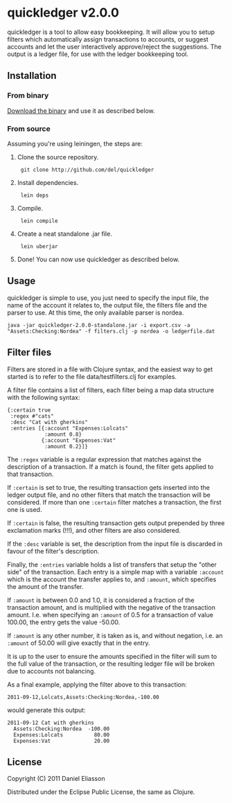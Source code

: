 # quickledger v2.0.0

quickledger is a tool to allow easy bookkeeping. It will allow you to setup filters which automatically assign transactions to accounts, or suggest accounts and let the user interactively approve/reject the suggestions. The output is a ledger file, for use with the ledger bookkeeping tool.

## Installation

### From binary
[Download the binary](https://github.com/downloads/del/quickledger/quickledger-2.0.0-standalone.jar "quickledger-2.0.0-standalone.jar") and use it as described below.

### From source
Assuming you're using leiningen, the steps are:

1. Clone the source repository.

        git clone http://github.com/del/quickledger

2. Install dependencies.

        lein deps

3. Compile.

        lein compile

4. Create a neat standalone .jar file.

        lein uberjar

5. Done! You can now use quickledger as described below.

## Usage
quickledger is simple to use, you just need to specify the input file, the name of the account it relates to, the output file, the filters file and the parser to use. At this time, the only available parser is nordea.

    java -jar quickledger-2.0.0-standalone.jar -i export.csv -a "Assets:Checking:Nordea" -f filters.clj -p nordea -o ledgerfile.dat

## Filter files
Filters are stored in a file with Clojure syntax, and the easiest way to get started is to refer to the file data/testfilters.clj for examples.

A filter file contains a list of filters, each filter being a map data structure with the following syntax:

    {:certain true
     :regex #"cats"
     :desc "Cat with gherkins"
     :entries [{:account "Expenses:Lolcats"
                :amount 0.8}
               {:account "Expenses:Vat"
                :amount 0.2}]}

The `:regex` variable is a regular expression that matches against the description of a transaction. If a match is found, the filter gets applied to that transaction.

If `:certain` is set to true, the resulting transaction gets inserted into the ledger output file, and no other filters that match the transaction will be considered. If more than one `:certain` filter matches a transaction, the first one is used.

If `:certain` is false, the resulting transaction gets output prepended by three exclamation marks (!!!), and other filters are also considered.

If the `:desc` variable is set, the description from the input file is discarded in favour of the filter's description.

Finally, the `:entries` variable holds a list of transfers that setup the "other side" of the transaction. Each entry is a simple map with a variable `:account` which is the account the transfer applies to, and `:amount`, which specifies the amount of the transfer.

If `:amount` is between 0.0 and 1.0, it is considered a fraction of the transaction amount, and is multiplied with the negative of the transaction amount. I.e. when specifying an `:amount` of 0.5 for a transaction of value 100.00, the entry gets the value -50.00.

If `:amount` is any other number, it is taken as is, and without negation, i.e. an `:amount` of 50.00 will give exactly that in the entry.

It is up to the user to ensure the amounts specified in the filter will sum to the full value of the transaction, or the resulting ledger file will be broken due to accounts not balancing.

As a final example, applying the filter above to this transaction:

    2011-09-12,Lolcats,Assets:Checking:Nordea,-100.00

would generate this output:

    2011-09-12 Cat with gherkins
      Assets:Checking:Nordea  -100.00
      Expenses:Lolcats          80.00
      Expenses:Vat              20.00

## License

Copyright (C) 2011 Daniel Eliasson

Distributed under the Eclipse Public License, the same as Clojure.
